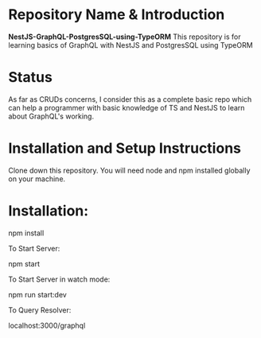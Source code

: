 # Repository Name & Introduction
**NestJS-GraphQL-PostgresSQL-using-TypeORM**
This repository is for learning basics of GraphQL with NestJS and PostgresSQL using TypeORM

# Status
As far as CRUDs concerns, I consider this as a complete basic repo which can help a programmer with basic knowledge of
TS and NestJS to learn about GraphQL's working.

# Installation and Setup Instructions
Clone down this repository. You will need node and npm installed globally on your machine.

# Installation:

npm install

To Start Server:

npm start

To Start Server in watch mode:

npm run start:dev

To Query Resolver:

localhost:3000/graphql
